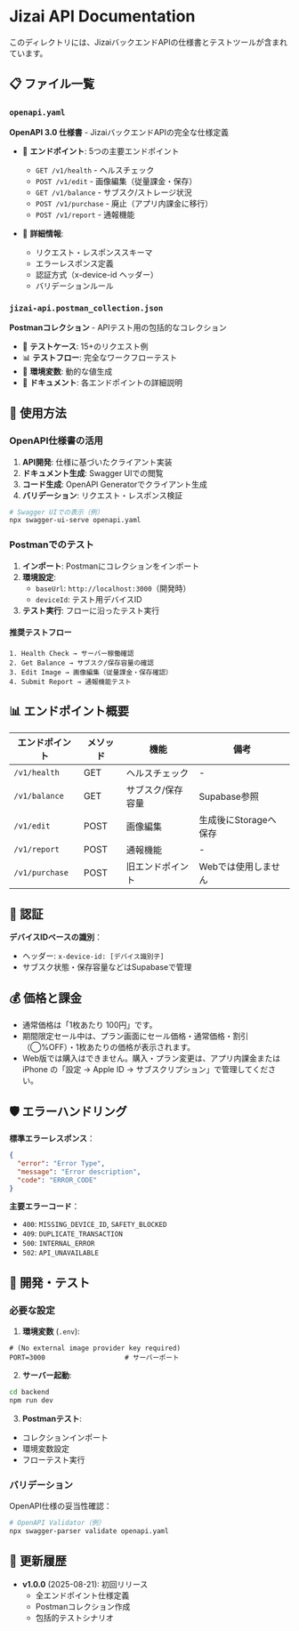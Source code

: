 # Jizai API Documentation

このディレクトリには、JizaiバックエンドAPIの仕様書とテストツールが含まれています。

## 📋 ファイル一覧

### `openapi.yaml`
**OpenAPI 3.0 仕様書** - JizaiバックエンドAPIの完全な仕様定義

- 📍 **エンドポイント**: 5つの主要エンドポイント
  - `GET /v1/health` - ヘルスチェック
  - `POST /v1/edit` - 画像編集（従量課金・保存）
  - `GET /v1/balance` - サブスク/ストレージ状況
  - `POST /v1/purchase` - 廃止（アプリ内課金に移行）
  - `POST /v1/report` - 通報機能
  
- 📝 **詳細情報**: 
  - リクエスト・レスポンススキーマ
  - エラーレスポンス定義
  - 認証方式（x-device-id ヘッダー）
  - バリデーションルール

### `jizai-api.postman_collection.json`
**Postmanコレクション** - APIテスト用の包括的なコレクション

- 🧪 **テストケース**: 15+のリクエスト例
- 📊 **テストフロー**: 完全なワークフローテスト
- 🔧 **環境変数**: 動的な値生成
- 📖 **ドキュメント**: 各エンドポイントの詳細説明

## 🚀 使用方法

### OpenAPI仕様書の活用

1. **API開発**: 仕様に基づいたクライアント実装
2. **ドキュメント生成**: Swagger UIでの閲覧
3. **コード生成**: OpenAPI Generatorでクライアント生成
4. **バリデーション**: リクエスト・レスポンス検証

```bash
# Swagger UIでの表示（例）
npx swagger-ui-serve openapi.yaml
```

### Postmanでのテスト

1. **インポート**: Postmanにコレクションをインポート
2. **環境設定**: 
   - `baseUrl`: `http://localhost:3000`（開発時）
   - `deviceId`: テスト用デバイスID
3. **テスト実行**: フローに沿ったテスト実行

#### 推奨テストフロー

```
1. Health Check → サーバー稼働確認
2. Get Balance → サブスク/保存容量の確認
3. Edit Image → 画像編集（従量課金・保存確認）
4. Submit Report → 通報機能テスト
```

## 📊 エンドポイント概要

| エンドポイント | メソッド | 機能 | 備考 |
|---------------|---------|------|------|
| `/v1/health` | GET | ヘルスチェック | - |
| `/v1/balance` | GET | サブスク/保存容量 | Supabase参照 |
| `/v1/edit` | POST | 画像編集 | 生成後にStorageへ保存 |
| `/v1/report` | POST | 通報機能 | - |
| `/v1/purchase` | POST | 旧エンドポイント | Webでは使用しません |

## 🔐 認証

**デバイスIDベースの識別**：
- ヘッダー: `x-device-id: [デバイス識別子]`
- サブスク状態・保存容量などはSupabaseで管理

## 💰 価格と課金

- 通常価格は「1枚あたり 100円」です。
- 期間限定セール中は、プラン画面にセール価格・通常価格・割引（◯%OFF）・1枚あたりの価格が表示されます。
- Web版では購入はできません。購入・プラン変更は、アプリ内課金または iPhone の「設定 → Apple ID → サブスクリプション」で管理してください。

## 🛡️ エラーハンドリング

**標準エラーレスポンス**：
```json
{
  "error": "Error Type",
  "message": "Error description", 
  "code": "ERROR_CODE"
}
```

**主要エラーコード**：
- `400`: `MISSING_DEVICE_ID`, `SAFETY_BLOCKED`
- `409`: `DUPLICATE_TRANSACTION` 
- `500`: `INTERNAL_ERROR`
- `502`: `API_UNAVAILABLE`

## 🔧 開発・テスト

### 必要な設定

1. **環境変数** (`.env`):
```env
# (No external image provider key required)
PORT=3000                    # サーバーポート
```

2. **サーバー起動**:
```bash
cd backend
npm run dev
```

3. **Postmanテスト**:
- コレクションインポート
- 環境変数設定
- フローテスト実行

### バリデーション

OpenAPI仕様の妥当性確認：
```bash
# OpenAPI Validator（例）
npx swagger-parser validate openapi.yaml
```

## 📝 更新履歴

- **v1.0.0** (2025-08-21): 初回リリース
  - 全エンドポイント仕様定義
  - Postmanコレクション作成
  - 包括的テストシナリオ
